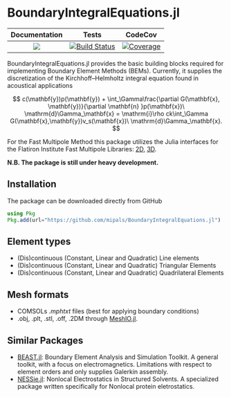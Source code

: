 # BoundaryIntegralEquations.jl

| **Documentation**   |  **Tests**     | **CodeCov**  |
|:--------:|:---------------:|:-------:|
|[![](https://img.shields.io/badge/docs-online-blue.svg)](https://mipals.github.io/BoundaryIntegralEquations.jl/dev/)| [![Build Status](https://github.com/mipals/BoundaryIntegralEquations.jl/actions/workflows/CI.yml/badge.svg?branch=main)](https://github.com/mipals/BoundaryIntegralEquations.jl/actions/workflows/CI.yml?query=branch%3Amain) | [![Coverage](https://codecov.io/gh/mipals/BoundaryIntegralEquations.jl/branch/main/graph/badge.svg)](https://codecov.io/gh/mipals/BoundaryIntegralEquations.jl)|


BoundaryIntegralEquations.jl provides the basic building blocks required for implementing Boundary Element Methods (BEMs). Currently, it supplies the discretization of the Kirchhoff–Helmholtz integral equation found in acoustical applications

$$
c(\mathbf{y})p(\mathbf{y}) + \int_\Gamma\frac{\partial G(\mathbf{x}, \mathbf{y})}{\partial \mathbf{n} }p(\mathbf{x})\ \mathrm{d}\Gamma_\mathbf{x} = \mathrm{i}\rho ck\int_\Gamma G(\mathbf{x},\mathbf{y})v_s(\mathbf{x})\ \mathrm{d}\Gamma_\mathbf{x}.
$$

For the Fast Multipole Method this package utilizes the Julia interfaces for the Flatiron Institute Fast Multipole Libraries: [2D](https://github.com/mipals/FMM2D.jl), [3D](https://github.com/flatironinstitute/FMM3D/tree/master/julia).

**N.B. The package is still under heavy development.**

## Installation
The package can be downloaded directly from GitHub 

```julia
using Pkg
Pkg.add(url="https://github.com/mipals/BoundaryIntegralEquations.jl")
```

## Element types
* (Dis)continuous (Constant, Linear and Quadratic) Line elements
* (Dis)continuous (Constant, Linear and Quadratic) Triangular Elements
* (Dis)continuous (Constant, Linear and Quadratic) Quadrilateral Elements

## Mesh formats
* COMSOLs *.mphtxt* files (best for applying boundary conditions)
* .obj, .plt, .stl, .off, .2DM through [MeshIO.jl](https://github.com/JuliaIO/MeshIO.jl).

## Similar Packages
* [BEAST.jl](https://github.com/krcools/BEAST.jl): Boundary Element Analysis and Simulation Toolkit. A general toolkit, with a focus on electromagnetics. Limitations with respect to element orders and only supplies Galerkin assembly. 
* [NESSie.jl](https://github.com/tkemmer/NESSie.jl): Nonlocal Electrostatics in Structured Solvents. A specialized package written specifically for Nonlocal protein eletrostatics. 
